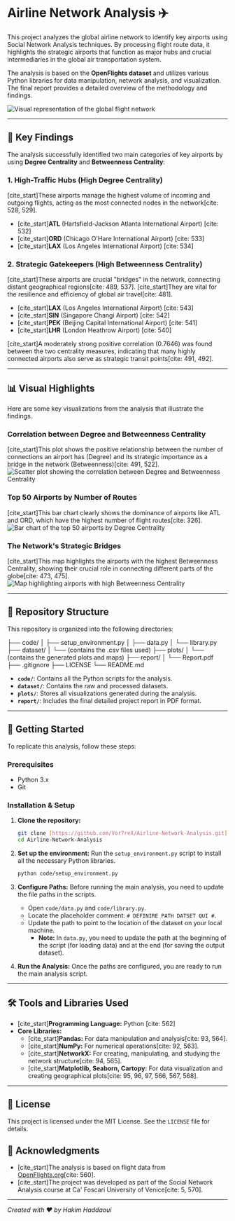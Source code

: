 # Airline Network Analysis ✈️

This project analyzes the global airline network to identify key airports using Social Network Analysis techniques. By processing flight route data, it highlights the strategic airports that function as major hubs and crucial intermediaries in the global air transportation system.

The analysis is based on the **OpenFlights dataset** and utilizes various Python libraries for data manipulation, network analysis, and visualization. The final report provides a detailed overview of the methodology and findings.

![Visual representation of the global flight network](plots/world_plot.png)

***

## 🌟 Key Findings

The analysis successfully identified two main categories of key airports by using **Degree Centrality** and **Betweenness Centrality**:

### 1. **High-Traffic Hubs (High Degree Centrality)**
[cite_start]These airports manage the highest volume of incoming and outgoing flights, acting as the most connected nodes in the network[cite: 528, 529].
* [cite_start]**ATL** (Hartsfield-Jackson Atlanta International Airport) [cite: 532]
* [cite_start]**ORD** (Chicago O'Hare International Airport) [cite: 533]
* [cite_start]**LAX** (Los Angeles International Airport) [cite: 534]

### 2. **Strategic Gatekeepers (High Betweenness Centrality)**
[cite_start]These airports are crucial "bridges" in the network, connecting distant geographical regions[cite: 489, 537]. [cite_start]They are vital for the resilience and efficiency of global air travel[cite: 481].
* [cite_start]**LAX** (Los Angeles International Airport) [cite: 543]
* [cite_start]**SIN** (Singapore Changi Airport) [cite: 542]
* [cite_start]**PEK** (Beijing Capital International Airport) [cite: 541]
* [cite_start]**LHR** (London Heathrow Airport) [cite: 540]

[cite_start]A moderately strong positive correlation (0.7646) was found between the two centrality measures, indicating that many highly connected airports also serve as strategic transit points[cite: 491, 492].

***

## 📊 Visual Highlights

Here are some key visualizations from the analysis that illustrate the findings.

### Correlation between Degree and Betweenness Centrality
[cite_start]This plot shows the positive relationship between the number of connections an airport has (Degree) and its strategic importance as a bridge in the network (Betweenness)[cite: 491, 522].
![Scatter plot showing the correlation between Degree and Betweenness Centrality](plots/Scatter_Plot_with_Regression_and_Area.png)

### Top 50 Airports by Number of Routes
[cite_start]This bar chart clearly shows the dominance of airports like ATL and ORD, which have the highest number of flight routes[cite: 326].
![Bar chart of the top 50 airports by Degree Centrality](plots/Degree_Centrality_Bar_Chart_Top_50.png)

### The Network's Strategic Bridges
[cite_start]This map highlights the airports with the highest Betweenness Centrality, showing their crucial role in connecting different parts of the globe[cite: 473, 475].
![Map highlighting airports with high Betweenness Centrality](plots/Betweenness_Centrality.png)

***

## 📁 Repository Structure

This repository is organized into the following directories:

├── code/
│   ├── setup_environment.py
│   ├── data.py
│   └── library.py
├── dataset/
│   └── (contains the .csv files used)
├── plots/
│   └── (contains the generated plots and maps)
├── report/
│   └── Report.pdf
├── .gitignore
├── LICENSE
└── README.md


* **`code/`**: Contains all the Python scripts for the analysis.
* **`dataset/`**: Contains the raw and processed datasets.
* **`plots/`**: Stores all visualizations generated during the analysis.
* **`report/`**: Includes the final detailed project report in PDF format.

***

## 🚀 Getting Started

To replicate this analysis, follow these steps:

### Prerequisites
* Python 3.x
* Git

### Installation & Setup

1.  **Clone the repository:**
    ```bash
    git clone [https://github.com/Vor7reX/Airline-Network-Analysis.git](https://github.com/Vor7reX/Airline-Network-Analysis.git)
    cd Airline-Network-Analysis
    ```

2.  **Set up the environment:**
    Run the `setup_environment.py` script to install all the necessary Python libraries.
    ```bash
    python code/setup_environment.py
    ```

3.  **Configure Paths:**
    Before running the main analysis, you need to update the file paths in the scripts.
    * Open `code/data.py` and `code/library.py`.
    * Locate the placeholder comment: `# DEFINIRE PATH DATSET QUI #`.
    * Update the path to point to the location of the dataset on your local machine.
        * **Note:** In `data.py`, you need to update the path at the beginning of the script (for loading data) and at the end (for saving the output dataset).

4.  **Run the Analysis:**
    Once the paths are configured, you are ready to run the main analysis script.

***

## 🛠️ Tools and Libraries Used

* [cite_start]**Programming Language:** Python [cite: 562]
* **Core Libraries:**
    * [cite_start]**Pandas:** For data manipulation and analysis[cite: 93, 564].
    * [cite_start]**NumPy:** For numerical operations[cite: 92, 563].
    * [cite_start]**NetworkX:** For creating, manipulating, and studying the network structure[cite: 94, 565].
    * [cite_start]**Matplotlib, Seaborn, Cartopy:** For data visualization and creating geographical plots[cite: 95, 96, 97, 566, 567, 568].

***

## 📄 License
This project is licensed under the MIT License. See the `LICENSE` file for details.

## 🙏 Acknowledgments
- [cite_start]The analysis is based on flight data from [OpenFlights.org](https://openflights.org/data.html)[cite: 560].
- [cite_start]The project was developed as part of the Social Network Analysis course at Ca' Foscari University of Venice[cite: 5, 570].

---
*Created with ❤️ by Hakim Haddaoui*
